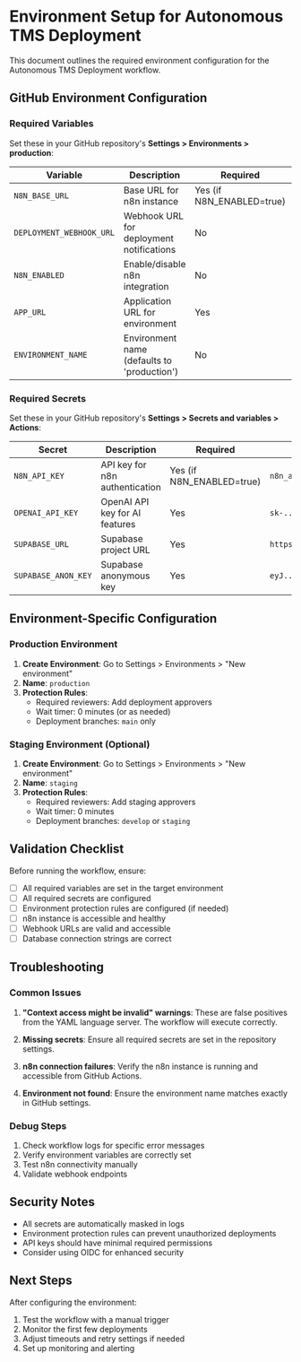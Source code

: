 # Environment Setup for Autonomous TMS Deployment

This document outlines the required environment configuration for the Autonomous TMS Deployment workflow.

## GitHub Environment Configuration

### Required Variables

Set these in your GitHub repository's **Settings > Environments > production**:

| Variable | Description | Required | Example |
|----------|-------------|----------|---------|
| `N8N_BASE_URL` | Base URL for n8n instance | Yes (if N8N_ENABLED=true) | `https://n8n.yourdomain.com` |
| `DEPLOYMENT_WEBHOOK_URL` | Webhook URL for deployment notifications | No | `https://hooks.slack.com/...` |
| `N8N_ENABLED` | Enable/disable n8n integration | No | `true` or `false` |
| `APP_URL` | Application URL for environment | Yes | `https://app.yourdomain.com` |
| `ENVIRONMENT_NAME` | Environment name (defaults to 'production') | No | `staging`, `production` |

### Required Secrets

Set these in your GitHub repository's **Settings > Secrets and variables > Actions**:

| Secret | Description | Required | Example |
|--------|-------------|----------|---------|
| `N8N_API_KEY` | API key for n8n authentication | Yes (if N8N_ENABLED=true) | `n8n_api_key_here` |
| `OPENAI_API_KEY` | OpenAI API key for AI features | Yes | `sk-...` |
| `SUPABASE_URL` | Supabase project URL | Yes | `https://project.supabase.co` |
| `SUPABASE_ANON_KEY` | Supabase anonymous key | Yes | `eyJ...` |

## Environment-Specific Configuration

### Production Environment

1. **Create Environment**: Go to Settings > Environments > "New environment"
2. **Name**: `production`
3. **Protection Rules**: 
   - Required reviewers: Add deployment approvers
   - Wait timer: 0 minutes (or as needed)
   - Deployment branches: `main` only

### Staging Environment (Optional)

1. **Create Environment**: Go to Settings > Environments > "New environment"
2. **Name**: `staging`
3. **Protection Rules**: 
   - Required reviewers: Add staging approvers
   - Wait timer: 0 minutes
   - Deployment branches: `develop` or `staging`

## Validation Checklist

Before running the workflow, ensure:

- [ ] All required variables are set in the target environment
- [ ] All required secrets are configured
- [ ] Environment protection rules are configured (if needed)
- [ ] n8n instance is accessible and healthy
- [ ] Webhook URLs are valid and accessible
- [ ] Database connection strings are correct

## Troubleshooting

### Common Issues

1. **"Context access might be invalid" warnings**: These are false positives from the YAML language server. The workflow will execute correctly.

2. **Missing secrets**: Ensure all required secrets are set in the repository settings.

3. **n8n connection failures**: Verify the n8n instance is running and accessible from GitHub Actions.

4. **Environment not found**: Ensure the environment name matches exactly in GitHub settings.

### Debug Steps

1. Check workflow logs for specific error messages
2. Verify environment variables are correctly set
3. Test n8n connectivity manually
4. Validate webhook endpoints

## Security Notes

- All secrets are automatically masked in logs
- Environment protection rules can prevent unauthorized deployments
- API keys should have minimal required permissions
- Consider using OIDC for enhanced security

## Next Steps

After configuring the environment:

1. Test the workflow with a manual trigger
2. Monitor the first few deployments
3. Adjust timeouts and retry settings if needed
4. Set up monitoring and alerting
